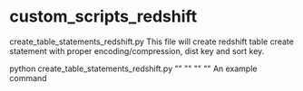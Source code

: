 # custom_scripts_redshift

create_table_statements_redshift.py
This file will create redshift table create statement with proper encoding/compression, dist key and sort key.

python create_table_statements_redshift.py "<host>" "<username>" "<password>" "<database>"
An example command
